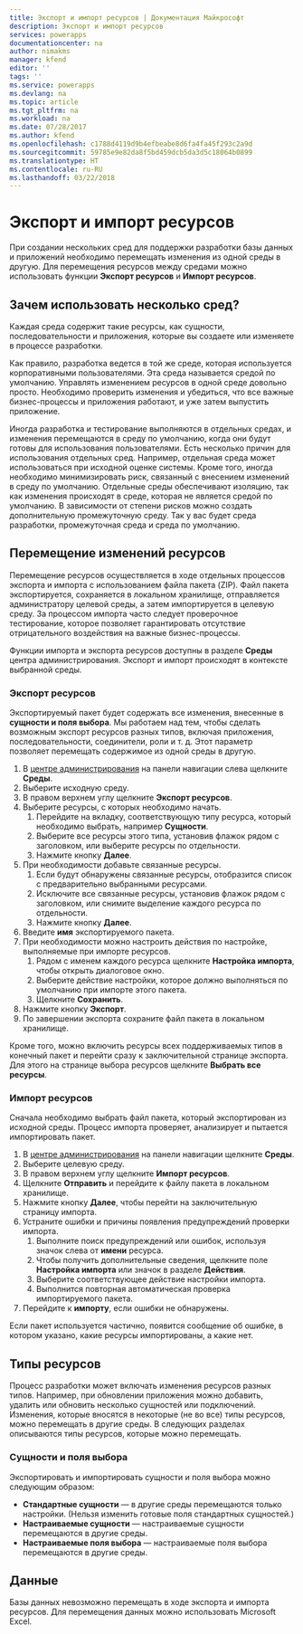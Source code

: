 ```yaml
---
title: Экспорт и импорт ресурсов | Документация Майкрософт
description: Экспорт и импорт ресурсов
services: powerapps
documentationcenter: na
author: nimakms
manager: kfend
editor: ''
tags: ''
ms.service: powerapps
ms.devlang: na
ms.topic: article
ms.tgt_pltfrm: na
ms.workload: na
ms.date: 07/28/2017
ms.author: kfend
ms.openlocfilehash: c1788d4119d9b4efbeabe8d6fa4fa45f293c2a9d
ms.sourcegitcommit: 59785e9e82da8f5bd459dcb5da3d5c18064b0899
ms.translationtype: HT
ms.contentlocale: ru-RU
ms.lasthandoff: 03/22/2018
---
```

# <a name="export-and-import-resources"></a>Экспорт и импорт ресурсов
При создании нескольких сред для поддержки разработки базы данных и приложений необходимо перемещать изменения из одной среды в другую. Для перемещения ресурсов между средами можно использовать функции **Экспорт ресурсов** и **Импорт ресурсов**.

## <a name="why-use-multiple-environments"></a>Зачем использовать несколько сред?
Каждая среда содержит такие ресурсы, как сущности, последовательности и приложения, которые вы создаете или изменяете в процессе разработки. 

Как правило, разработка ведется в той же среде, которая используется корпоративными пользователями. Эта среда называется средой по умолчанию. Управлять изменением ресурсов в одной среде довольно просто. Необходимо проверить изменения и убедиться, что все важные бизнес-процессы и приложения работают, и уже затем выпустить приложение.

Иногда разработка и тестирование выполняются в отдельных средах, и изменения перемещаются в среду по умолчанию, когда они будут готовы для использования пользователями. Есть несколько причин для использования отдельных сред. Например, отдельная среда может использоваться при исходной оценке системы. Кроме того, иногда необходимо минимизировать риск, связанный с внесением изменений в среду по умолчанию. Отдельные среды обеспечивают изоляцию, так как изменения происходят в среде, которая не является средой по умолчанию. В зависимости от степени рисков можно создать дополнительную промежуточную среду. Так у вас будет среда разработки, промежуточная среда и среда по умолчанию.

## <a name="moving-resource-changes"></a>Перемещение изменений ресурсов
Перемещение ресурсов осуществляется в ходе отдельных процессов экспорта и импорта с использованием файла пакета (ZIP). Файл пакета экспортируется, сохраняется в локальном хранилище, отправляется администратору целевой среды, а затем импортируется в целевую среду. За процессом импорта часто следует проверочное тестирование, которое позволяет гарантировать отсутствие отрицательного воздействия на важные бизнес-процессы.

Функции импорта и экспорта ресурсов доступны в разделе **Среды** центра администрирования. Экспорт и импорт происходят в контексте выбранной среды.

### <a name="export-resources"></a>Экспорт ресурсов
Экспортируемый пакет будет содержать все изменения, внесенные в **сущности и поля выбора**. Мы работаем над тем, чтобы сделать возможным экспорт ресурсов разных типов, включая приложения, последовательности, соединители, роли и т. д. Этот параметр позволяет перемещать содержимое из одной среды в другую.

1. В [центре администрирования](https://admin.powerapps.com) на панели навигации слева щелкните **Среды**.
2. Выберите исходную среду.
3. В правом верхнем углу щелкните **Экспорт ресурсов**.
4. Выберите ресурсы, с которых необходимо начать.
   1. Перейдите на вкладку, соответствующую типу ресурса, который необходимо выбрать, например **Сущности**.
   2. Выберите все ресурсы этого типа, установив флажок рядом с заголовком, или выберите ресурсы по отдельности.
   3. Нажмите кнопку **Далее**.
5. При необходимости добавьте связанные ресурсы.
   1. Если будут обнаружены связанные ресурсы, отобразится список с предварительно выбранными ресурсами.
   2. Исключите все связанные ресурсы, установив флажок рядом с заголовком, или снимите выделение каждого ресурса по отдельности.
   3. Нажмите кнопку **Далее**.
6. Введите **имя** экспортируемого пакета.
7. При необходимости можно настроить действия по настройке, выполняемые при импорте ресурсов.
   1. Рядом с именем каждого ресурса щелкните **Настройка импорта**, чтобы открыть диалоговое окно.
   2. Выберите действие настройки, которое должно выполняться по умолчанию при импорте этого пакета.
   3. Щелкните **Сохранить**.
8. Нажмите кнопку **Экспорт**.
9. По завершении экспорта сохраните файл пакета в локальном хранилище.

Кроме того, можно включить ресурсы всех поддерживаемых типов в конечный пакет и перейти сразу к заключительной странице экспорта. Для этого на странице выбора ресурсов щелкните **Выбрать все ресурсы**.

### <a name="import-resources"></a>Импорт ресурсов
Сначала необходимо выбрать файл пакета, который экспортирован из исходной среды. Процесс импорта проверяет, анализирует и пытается импортировать пакет.

1. В [центре администрирования](https://admin.powerapps.com) на панели навигации щелкните **Среды**.
2. Выберите целевую среду.
3. В правом верхнем углу щелкните **Импорт ресурсов**.
4. Щелкните **Отправить** и перейдите к файлу пакета в локальном хранилище.
5. Нажмите кнопку **Далее**, чтобы перейти на заключительную страницу импорта.
6. Устраните ошибки и причины появления предупреждений проверки импорта.
   1. Выполните поиск предупреждений или ошибок, используя значок слева от **имени** ресурса.
   2. Чтобы получить дополнительные сведения, щелкните поле **Настройка импорта** или значок в разделе **Действия**.
   3. Выберите соответствующее действие настройки импорта.
   4. Выполнится повторная автоматическая проверка импортируемого пакета.
7. Перейдите к **импорту**, если ошибки не обнаружены.

Если пакет используется частично, появится сообщение об ошибке, в котором указано, какие ресурсы импортированы, а какие нет.

## <a name="resource-types"></a>Типы ресурсов
Процесс разработки может включать изменения ресурсов разных типов. Например, при обновлении приложения можно добавить, удалить или обновить несколько сущностей или подключений. Изменения, которые вносятся в некоторые (не во все) типы ресурсов, можно перемещать в другие среды. В следующих разделах описываются типы ресурсов, которые можно перемещать.

### <a name="entities-picklists"></a>Сущности и поля выбора
Экспортировать и импортировать сущности и поля выбора можно следующим образом:

* **Стандартные сущности** — в другие среды перемещаются только настройки. (Нельзя изменить готовые поля стандартных сущностей.)
* **Настраиваемые сущности** — настраиваемые сущности перемещаются в другие среды.
* **Настраиваемые поля выбора** — настраиваемые поля выбора перемещаются в другие среды.

## <a name="data"></a>Данные
Базы данных невозможно перемещать в ходе экспорта и импорта ресурсов. Для перемещения данных можно использовать Microsoft Excel. 

